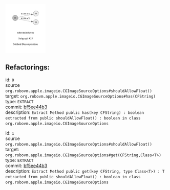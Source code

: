<img src=subgraph_atomic_53.svg width=25%>

## Refactorings:

id: `0`\
source `org.robovm.apple.imageio.CGImageSourceOptions#shouldAllowFloat()`\
target: `org.robovm.apple.imageio.CGImageSourceOptions#has(CFString)`\
type: `EXTRACT`\
commit: [bf5ee44b3](https://github.com/robovm/robovm/commit/bf5ee44b3b576e01ab09cae9f50300417b01dc07)\
description: `Extract Method public has(key CFString) : boolean extracted from public shouldAllowFloat() : boolean in class org.robovm.apple.imageio.CGImageSourceOptions`

id: `1`\
source `org.robovm.apple.imageio.CGImageSourceOptions#shouldAllowFloat()`\
target: `org.robovm.apple.imageio.CGImageSourceOptions#get(CFString,Class<T>)`\
type: `EXTRACT`\
commit: [bf5ee44b3](https://github.com/robovm/robovm/commit/bf5ee44b3b576e01ab09cae9f50300417b01dc07)\
description: `Extract Method public get(key CFString, type Class<T>) : T extracted from public shouldAllowFloat() : boolean in class org.robovm.apple.imageio.CGImageSourceOptions`

